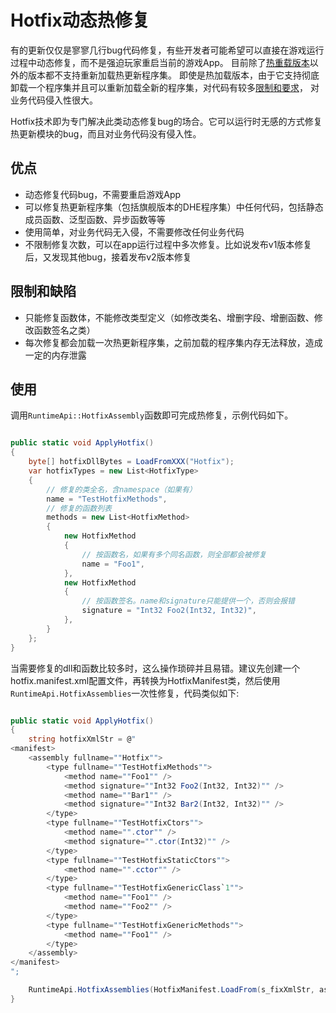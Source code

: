 # Hotfix动态热修复

有的更新仅仅是寥寥几行bug代码修复，有些开发者可能希望可以直接在游戏运行过程中动态修复，而不是强迫玩家重启当前的游戏App。
目前除了[热重载版本](./reload/intro)以外的版本都不支持重新加载热更新程序集。
即使是热加载版本，由于它支持彻底卸载一个程序集并且可以重新加载全新的程序集，对代码有较多[限制和要求](./reload/hotreloadassembly#不支持特性及特殊要求)，
对业务代码侵入性很大。

Hotfix技术即为专门解决此类动态修复bug的场合。它可以运行时无感的方式修复热更新模块的bug，而且对业务代码没有侵入性。

## 优点

- 动态修复代码bug，不需要重启游戏App
- 可以修复热更新程序集（包括旗舰版本的DHE程序集）中任何代码，包括静态成员函数、泛型函数、异步函数等等
- 使用简单，对业务代码无入侵，不需要修改任何业务代码
- 不限制修复次数，可以在app运行过程中多次修复。比如说发布v1版本修复后，又发现其他bug，接着发布v2版本修复

## 限制和缺陷

- 只能修复函数体，不能修改类型定义（如修改类名、增删字段、增删函数、修改函数签名之类）
- 每次修复都会加载一次热更新程序集，之前加载的程序集内存无法释放，造成一定的内存泄露

## 使用

调用`RuntimeApi::HotfixAssembly`函数即可完成热修复，示例代码如下。

```csharp

public static void ApplyHotfix()
{
    byte[] hotfixDllBytes = LoadFromXXX("Hotfix");
    var hotfixTypes = new List<HotfixType>
    {
        // 修复的类全名，含namespace（如果有）
        name = "TestHotfixMethods",
        // 修复的函数列表
        methods = new List<HotfixMethod>
        {
            new HotfixMethod
            {
                // 按函数名，如果有多个同名函数，则全部都会被修复
                name = "Foo1",
            },
            new HotfixMethod
            {
                // 按函数签名。name和signature只能提供一个，否则会报错
                signature = "Int32 Foo2(Int32, Int32)",
            },
        }
    };
}
```

当需要修复的dll和函数比较多时，这么操作琐碎并且易错。建议先创建一个hotfix.manifest.xml配置文件，再转换为HotfixManifest类，然后使用`RuntimeApi.HotfixAssemblies`一次性修复，代码类似如下:


```csharp

public static void ApplyHotfix()
{
    string hotfixXmlStr = @"
<manifest>
    <assembly fullname=""Hotfix"">
        <type fullname=""TestHotfixMethods"">
            <method name=""Foo1"" />
            <method signature=""Int32 Foo2(Int32, Int32)"" />
            <method name=""Bar1"" />
            <method signature=""Int32 Bar2(Int32, Int32)"" />
        </type>
        <type fullname=""TestHotfixCtors"">
            <method name="".ctor"" />
            <method signature="".ctor(Int32)"" />
        </type>
        <type fullname=""TestHotfixStaticCtors"">
            <method name="".cctor"" />
        </type>
        <type fullname=""TestHotfixGenericClass`1"">
            <method name=""Foo1"" />
            <method name=""Foo2"" />
        </type>
        <type fullname=""TestHotfixGenericMethods"">
            <method name=""Foo1"" />
        </type>
    </assembly>
</manifest>
";

    RuntimeApi.HotfixAssemblies(HotfixManifest.LoadFrom(s_fixXmlStr, assName => LoadDll.GetDllBytes(assName + ".dll")));
}

```


